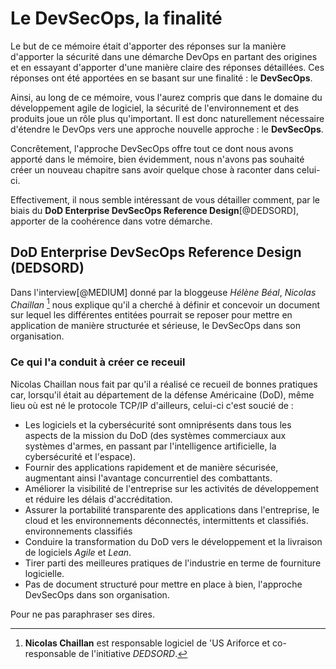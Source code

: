 # Le DevSecOps, la finalité

Le but de ce mémoire était d'apporter des réponses sur la manière d'apporter la sécurité dans une démarche DevOps en partant des origines et en essayant d'apporter d'une manière claire des réponses détaillées. Ces réponses ont été apportées en se basant sur une finalité : le **DevSecOps**.

Ainsi, au long de ce mémoire, vous l'aurez compris que dans le domaine du développement agile de logiciel, la sécurité de l'environnement et des produits joue un rôle plus qu'important. Il est donc naturellement nécessaire d'étendre le DevOps vers une approche nouvelle approche : le **DevSecOps**.

Concrêtement, l'approche DevSecOps offre tout ce dont nous avons apporté dans le mémoire, bien évidemment, nous n'avons pas souhaité créer un nouveau chapitre sans avoir quelque chose à raconter dans celui-ci.

Effectivement, il nous semble intéressant de vous détailler comment, par le biais du **DoD Enterprise DevSecOps Reference Design**[@DEDSORD], apporter de la coohérence dans votre démarche.

## DoD Enterprise DevSecOps Reference Design (DEDSORD)

Dans l'interview[@MEDIUM] donné par la bloggeuse *Hélène Béal*, *Nicolas Chaillan* [^35] nous explique qu'il a cherché à définir et concevoir un document sur lequel les différentes entitées pourrait se reposer pour mettre en application de manière structurée et sérieuse, le DevSecOps dans son organisation.
### Ce qui l'a conduit à créer ce receuil

Nicolas Chaillan nous fait par qu'il a réalisé ce recueil de bonnes pratiques car, lorsqu'il était au département de la défense Américaine (DoD), même lieu où est né le protocole TCP/IP d'ailleurs, celui-ci c'est soucié de :

- Les logiciels et la cybersécurité sont omniprésents dans tous les aspects de la mission du DoD (des systèmes commerciaux aux systèmes d'armes, en passant par l'intelligence artificielle, la cybersécurité et l'espace).
- Fournir des applications rapidement et de manière sécurisée, augmentant ainsi l'avantage concurrentiel des combattants. 
- Améliorer la visibilité de l'entreprise sur les activités de développement et réduire les délais d'accréditation.
- Assurer la portabilité transparente des applications dans l'entreprise, le cloud et les environnements déconnectés, intermittents et classifiés.
environnements classifiés
- Conduire la transformation du DoD vers le développement et la livraison de logiciels *Agile* et *Lean*.
- Tirer parti des meilleures pratiques de l'industrie en terme de fourniture logicielle.
- Pas de document structuré pour mettre en place à bien, l'approche DevSecOps dans son organisation.

Pour ne pas paraphraser ses dires.

[^35]: **Nicolas Chaillan** est responsable logiciel de 'US Ariforce et co-responsable de l'initiative *DEDSORD*.
